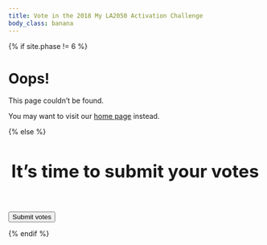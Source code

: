 ```yaml
---
title: Vote in the 2018 My LA2050 Activation Challenge
body_class: banana
---
```


{% if site.phase != 6 %}

# Oops!

<div class="introduction" markdown="1">
This page couldn’t be found.

You may want to visit our [home page](/) instead.
</div>

{% else %}

<div class="introduction">

<h2 style="max-width: none; text-align: center; font-size: 2.5em;" id="headline">It’s time to submit your votes</h2>

<p id="message" style="visibility: hidden">We couldn’t confirm your votes. <a href="{{ site.vote_url }}">Please try again</a>.</p>
<p><small id="message-details"></small></p>

<form name="vote_authenticated" action="/vote/survey/" method="post" data-netlify="true">

<input type="hidden" name="learn" />
<input type="hidden" name="create" />
<input type="hidden" name="play" />
<input type="hidden" name="connect" />
<input type="hidden" name="live" />

<input type="hidden" name="email" />
<input type="hidden" name="telephone" />
<input type="hidden" name="social_network" />

<input type="hidden" name="zip" />
<input type="hidden" name="subscribe_email_list" />

<input type="hidden" name="auth_sub" />
<input type="hidden" name="browser_unique_id" />
<input type="hidden" name="browser_user_agent" />

<p class="action"><button type="submit">Submit votes</button></p>

</form>

<style>
.promotion {
  display: none
}
</style>

</div>

<script>
  // http://stackoverflow.com/questions/901115/how-can-i-get-query-string-values-in-javascript#answer-901144
  function getParameterByName(name, url) {
    if (!url) url = window.location.href
    name = name.replace(/[\[\]]/g, "\\$&")
    var regex = new RegExp("[?&]" + name + "(=([^&#]*)|&|#|$)"),
    results = regex.exec(url)
    if (!results) return null
    if (!results[2]) return ''
    return decodeURIComponent(results[2].replace(/\+/g, " "))
  }

  var form = document.querySelector('form')
  var button = form.querySelector('button')

  var fieldNames = ['learn', 'create', 'play', 'connect', 'live']
  var nextValue
  for (var index = 0; index < fieldNames.length; index++) {
    nextValue = getParameterByName(fieldNames[index])
    if (nextValue) {
      form.querySelector('input[name="' + fieldNames[index] + '"]').value = nextValue
    }
  }
  form.querySelector('input[name="email"]').value = getParameterByName('email')
  form.querySelector('input[name="telephone"]').value = getParameterByName('telephone')
  form.querySelector('input[name="social_network"]').value = getParameterByName('social_network')

  form.querySelector('input[name="zip"]').value = getParameterByName('zip')
  form.querySelector('input[name="subscribe_email_list"]').value = getParameterByName('subscribe_email_list')

  form.querySelector('input[name="browser_user_agent"]').value = navigator.userAgent

  // https://developer.mozilla.org/en-US/docs/Web/JavaScript/Reference/Global_Objects/Math/random
  function getRandomInt(min, max) {
    min = Math.ceil(min)
    max = Math.floor(max)
    return Math.floor(Math.random() * (max - min)) + min; //The maximum is exclusive and the minimum is inclusive
  }

  function getUniqueID() {
    // https://stackoverflow.com/questions/1117584/generating-guids-in-ruby#answer-1126031
    // https://gist.github.com/emacip/b28ba7e9203a38d440e23c38586c303d
    // >> rand(36**8).to_s(36)
    // => "uur0cj2h"
    return getRandomInt(0, Math.pow(36, 8)).toString(36)
  }

  var uniqueID = 'unknown'
  try {
    if (!localStorage.getItem('browser_unique_id') || localStorage.getItem('browser_unique_id') === '') {
      uniqueID = getUniqueID()
      localStorage.setItem('browser_unique_id', uniqueID)
    }
    uniqueID = localStorage.getItem('browser_unique_id')
  } catch(e) {}

  form.querySelector('input[name="browser_unique_id"]').value = uniqueID
</script>


<script src="{{ site.auth0_js_url }}"></script>
<script>
  window.AUTH0_DOMAIN    = '{{ site.auth0_domain }}',
  window.AUTH0_CLIENT_ID = '{{ site.auth0_client_id }}'
</script>

<script>
  var webAuth = new auth0.WebAuth({
    domain: window.AUTH0_DOMAIN,
    clientID: window.AUTH0_CLIENT_ID,
  })
</script>

<script>
  function showSaveMessage(err) {
    document.getElementById('headline').textContent = 'Saving your votes…'
    button.style.visibility = 'hidden'
  }

  function showErrorMessage(message) {
    console.log('showErrorMessage')

    document.getElementById('headline').textContent      = 'Oops! Something went wrong'
    document.getElementById('message').style.visibility = 'visible'

    if (message === "`state` does not match.") message = "This error may happen if you switch to a different phone, computer, or web browser during the sign in process."

    if (message === "Wrong email or verification code.") message = "This email link has expired."

    if (message === "No verifier returned from client.") {
      message = "This error may happen if your web browser blocks third party cookies."
    }

    var emailPresent = (document.querySelector('input[name="email"]').value &&
                        document.querySelector('input[name="email"]').value != "")
    var phonePresent = (document.querySelector('input[name="telephone"]').value &&
                        document.querySelector('input[name="telephone"]').value != "")

    if (emailPresent || phonePresent) {
      document.querySelector("#message a").addEventListener('click', function(e) {
        if (window.retrySignIn) {
          window.retrySignIn(e)
        }
      })
    }

    document.getElementById('message-details').textContent = message

    // form.action = '/vote/form/'
    // form.method = 'get'
    // button.style.visibility = 'visible'
    // button.textContent = 'Start over'

    if (saveTimeout) clearTimeout(saveTimeout)
  }

  var saveTimeout
  function refreshTimeout() {
    if (saveTimeout) clearTimeout(saveTimeout)
    saveTimeout = setTimeout(function() {
      showErrorMessage('The sign in process timed out.')
    }, 5000)
  }

  function authenticate(authResult) {
    webAuth.client.userInfo(authResult.accessToken, function(err, user) {
      console.log('userInfo')

      if (err) {
        showErrorMessage(err.errorDescription)

        console.log('err')
        console.log(err)
        console.dir(err)

      } else {

        console.log('user')
        console.log(user)
        console.dir(user)

        form.querySelector('input[name="auth_sub"]').value = user.sub

        form.submit()
      }

    })
  }

  showSaveMessage()
  refreshTimeout()

  if (window.location.hash && window.location.hash != '') {
    console.log('window has a hash')

    webAuth.parseHash(window.location.hash, function(err, authResult) {
      console.log('parseHash completed')

      if (err) {
        console.log('an error occurred')

        showErrorMessage(err.errorDescription)

        console.log('err')
        console.log(err)
        console.dir(err)
  
        return
      } else {
        console.log('authResult')
        console.log(authResult)
        console.dir(authResult)

        authenticate(authResult)
      }
    })
  } else {
    showErrorMessage('The sign in process couldn’t start.')
  }
</script>

<script>
  function retrySignIn(e){
    console.log('retrySignIn form');

    var email = (form.querySelector('input[name="email"]')) ? 
      form.querySelector('input[name="email"]').value     : null;
    var telephone = (form.querySelector('input[name="telephone"]')) ? 
      form.querySelector('input[name="telephone"]').value : null;

    var fieldNames = ['learn', 'create', 'play', 'connect', 'live'];
    var votesData = [];
    var nextField;
    for (var index = 0; index < fieldNames.length; index++) {
      nextField = form.querySelector('input[name="' + fieldNames[index] + '"]');
      if (nextField) {
        votesData.push(fieldNames[index] + '=' + encodeURIComponent(nextField.value));
      } else {
        console.log('skipped: ' + fieldNames[index]);
      }
    }

    if ((votesData).length < 1) {
      console.error('No items were voted for');
      return;
    }

    var zip = document.querySelector('input[name="zip"]').value;
    if (!zip || zip == '') {
      console.log('No zip code')
    }

    votesData.push('zip=' + encodeURIComponent(zip));

    var subscribe_email_list = document.querySelector('input[name="subscribe_email_list"]').value;

    votesData.push('subscribe_email_list=' + encodeURIComponent(subscribe_email_list));

    if (telephone) {
      votesData.push('telephone=' + encodeURIComponent(telephone));
    } else if (email) {
      votesData.push('email=' + encodeURIComponent(email));
    } else {
      console.error('Couldn’t find an email or phone to add to the data');
      return;
    }

    console.dir(votesData);

    var redirectUri = window.location.origin + '/vote/authenticated/?' + votesData.join('&');
    console.log('redirectUri: ' + redirectUri);

    var options = {
      redirectUri: redirectUri,
    }

    console.log("telephone: " + telephone.replace(/\-/g, '').replace(/\s/g, ''))

    if (telephone) {
      options.connection = 'sms'
      options.send = 'code'
      options.phoneNumber = telephone.replace(/\-/g, '').replace(/\s/g, '')
    } else if (email) {
      options.connection = 'email'
      options.send = 'link'
      options.email = email
    } else {
      console.error('Couldn’t find an email or phone to authenticate');
    }

    var webAuth = new auth0.WebAuth({
      domain: window.AUTH0_DOMAIN,
      clientID: window.AUTH0_CLIENT_ID,
      // responseMode: 'form_post',
      responseType: 'token',
      redirectUri: redirectUri
    });

    webAuth.passwordlessStart(options, function (err,res) {
      if (err) {
        // Handle error
        showErrorMessage(err.errorDescription || err.description)

        console.log('err');
        console.log(err)
        console.dir(err)
      } else {

        if (telephone) {
          form.action = '/vote/sms-sent/';
          form.method = 'get';
        } else if (email) {
          form.action = '/vote/email-sent/';
          form.method = 'get';
        }

        console.log('res');
        console.log(res)
        console.dir(res)

        form.submit();
      }

    });

    e.preventDefault()
  }
</script>

{% endif %}
